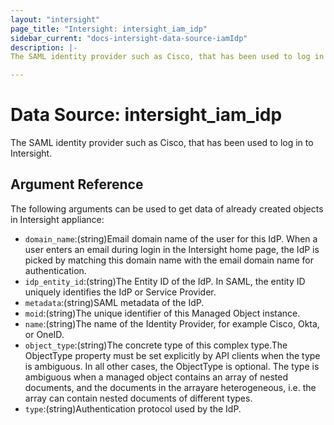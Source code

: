 ```yaml
---
layout: "intersight"
page_title: "Intersight: intersight_iam_idp"
sidebar_current: "docs-intersight-data-source-iamIdp"
description: |-
The SAML identity provider such as Cisco, that has been used to log in to Intersight.

---
```


# Data Source: intersight_iam_idp
The SAML identity provider such as Cisco, that has been used to log in to Intersight.

## Argument Reference
The following arguments can be used to get data of already created objects in Intersight appliance:
* `domain_name`:(string)Email domain name of the user for this IdP. When a user enters an email during login in the Intersight home page, the IdP is picked by matching this domain name with the email domain name for authentication.
* `idp_entity_id`:(string)The Entity ID of the IdP. In SAML, the entity ID uniquely identifies the IdP or Service Provider.
* `metadata`:(string)SAML metadata of the IdP.
* `moid`:(string)The unique identifier of this Managed Object instance.
* `name`:(string)The name of the Identity Provider, for example Cisco, Okta, or OneID.
* `object_type`:(string)The concrete type of this complex type.The ObjectType property must be set explicitly by API clients when the type is ambiguous. In all other cases, the ObjectType is optional. The type is ambiguous when a managed object contains an array of nested documents, and the documents in the arrayare heterogeneous, i.e. the array can contain nested documents of different types.
* `type`:(string)Authentication protocol used by the IdP.
